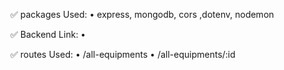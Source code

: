 ✅ packages Used:
    • express, mongodb, cors ,dotenv, nodemon 

✅ Backend Link:
    • []( https://back-end-task-ivm7.onrender.com/ ) 

✅ routes Used:
    • /all-equipments
    • /all-equipments/:id 